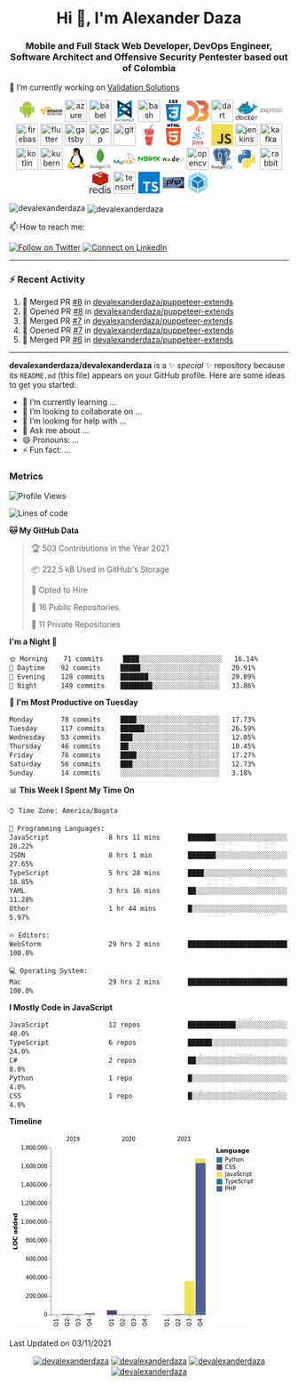 <h1 align="center">Hi 👋, I'm Alexander Daza</h1>
<h3 align="center">Mobile and Full Stack Web Developer, DevOps Engineer, Software Architect and Offensive Security Pentester based out of Colombia</h3>

🔭 I’m currently working on [Validation Solutions](https://www.validation.global)

<p align="center"><img src="https://raw.githubusercontent.com/devicons/devicon/master/icons/android/android-original-wordmark.svg" title="android" width="40" height="40"/> <img src="https://raw.githubusercontent.com/devicons/devicon/master/icons/amazonwebservices/amazonwebservices-original-wordmark.svg" title="aws" width="40" height="40"/> <img src="https://www.vectorlogo.zone/logos/microsoft_azure/microsoft_azure-icon.svg" title="azure" width="40" height="40"/> <img src="https://www.vectorlogo.zone/logos/babeljs/babeljs-icon.svg" title="babel" width="40" height="40"/> <img src="https://raw.githubusercontent.com/devicons/devicon/master/icons/backbonejs/backbonejs-original-wordmark.svg" title="backbonejs" width="40" height="40"/> <img src="https://www.vectorlogo.zone/logos/gnu_bash/gnu_bash-icon.svg" title="bash" width="40" height="40"/> <img src="https://raw.githubusercontent.com/devicons/devicon/master/icons/css3/css3-original-wordmark.svg" title="css3" width="40" height="40"/> <img src="https://raw.githubusercontent.com/devicons/devicon/master/icons/d3js/d3js-original.svg" title="d3js" width="40" height="40"/> <img src="https://www.vectorlogo.zone/logos/dartlang/dartlang-icon.svg" title="dart" width="40" height="40"/> <img src="https://raw.githubusercontent.com/devicons/devicon/master/icons/docker/docker-original-wordmark.svg" title="docker" width="40" height="40"/> <img src="https://raw.githubusercontent.com/devicons/devicon/master/icons/express/express-original-wordmark.svg" title="express" width="40" height="40"/> <img src="https://www.vectorlogo.zone/logos/firebase/firebase-icon.svg" title="firebase" width="40" height="40"/> <img src="https://www.vectorlogo.zone/logos/flutterio/flutterio-icon.svg" title="flutter" width="40" height="40"/> <img src="https://www.vectorlogo.zone/logos/gatsbyjs/gatsbyjs-icon.svg" title="gatsby" width="40" height="40"/> <img src="https://www.vectorlogo.zone/logos/google_cloud/google_cloud-icon.svg" title="gcp" width="40" height="40"/> <img src="https://www.vectorlogo.zone/logos/git-scm/git-scm-icon.svg" title="git" width="40" height="40"/> <img src="https://raw.githubusercontent.com/devicons/devicon/master/icons/gulp/gulp-plain.svg" title="gulp" width="40" height="40"/> <img src="https://raw.githubusercontent.com/devicons/devicon/master/icons/html5/html5-original-wordmark.svg" title="html5" width="40" height="40"/> <img src="https://raw.githubusercontent.com/devicons/devicon/master/icons/java/java-original-wordmark.svg" title="java" width="40" height="40"/> <img src="https://raw.githubusercontent.com/devicons/devicon/master/icons/javascript/javascript-original.svg" title="javascript" width="40" height="40"/> <img src="https://www.vectorlogo.zone/logos/jenkins/jenkins-icon.svg" title="jenkins" width="40" height="40"/> <img src="https://www.vectorlogo.zone/logos/apache_kafka/apache_kafka-icon.svg" title="kafka" width="40" height="40"/> <img src="https://www.vectorlogo.zone/logos/kotlinlang/kotlinlang-icon.svg" title="kotlin" width="40" height="40"/> <img src="https://www.vectorlogo.zone/logos/kubernetes/kubernetes-icon.svg" title="kubernetes" width="40" height="40"/> <img src="https://raw.githubusercontent.com/devicons/devicon/master/icons/linux/linux-original.svg" title="linux" width="40" height="40"/> <img src="https://raw.githubusercontent.com/devicons/devicon/master/icons/mongodb/mongodb-original-wordmark.svg" title="mongodb" width="40" height="40"/> <img src="https://raw.githubusercontent.com/devicons/devicon/master/icons/mysql/mysql-original-wordmark.svg" title="mysql" width="40" height="40"/> <img src="https://raw.githubusercontent.com/devicons/devicon/master/icons/nginx/nginx-original.svg" title="nginx" width="40" height="40"/> <img src="https://raw.githubusercontent.com/devicons/devicon/master/icons/nodejs/nodejs-original-wordmark.svg" title="nodejs" width="40" height="40"/> <img src="https://www.vectorlogo.zone/logos/opencv/opencv-icon.svg" title="opencv" width="40" height="40"/> <img src="https://raw.githubusercontent.com/devicons/devicon/master/icons/postgresql/postgresql-original-wordmark.svg" title="postgresql" width="40" height="40"/> <img src="https://raw.githubusercontent.com/devicons/devicon/master/icons/python/python-original.svg" title="python" width="40" height="40"/> <img src="https://www.vectorlogo.zone/logos/rabbitmq/rabbitmq-icon.svg" title="rabbitMQ" width="40" height="40"/> <img src="https://raw.githubusercontent.com/devicons/devicon/master/icons/redis/redis-original-wordmark.svg" title="redis" width="40" height="40"/> <img src="https://www.vectorlogo.zone/logos/tensorflow/tensorflow-icon.svg" title="tensorflow" width="40" height="40"/> <img src="https://raw.githubusercontent.com/devicons/devicon/master/icons/typescript/typescript-original.svg" title="typescript" width="40" height="40"/> <img src="https://raw.githubusercontent.com/devicons/devicon/master/icons/php/php-original.svg" title="typescript" width="40" height="40"/> <img src="https://raw.githubusercontent.com/devicons/devicon/master/icons/webpack/webpack-original.svg" title="webpack" width="40" height="40"/></p><p><img align="left" src="https://github-readme-stats.vercel.app/api/top-langs/?username=devalexanderdaza&layout=compact&hide=html" title="devalexanderdaza" /></p>

<p>&nbsp;<img align="center" src="https://github-readme-stats.vercel.app/api?username=devalexanderdaza&show_icons=true&count_private=true" alt="devalexanderdaza" /></p>

📫 How to reach me:

[![Follow on Twitter](https://img.shields.io/badge/--twitter?label=Twitter&logo=Twitter&style=social)](https://twitter.com/devalexanderdaz) [![Connect on LinkedIn](https://img.shields.io/badge/--linkedin?label=LinkedIn&logo=LinkedIn&style=social)](https://www.linkedin.com/in/alexander-daza-50a925147/)

---

### ⚡ Recent Activity

<!--START_SECTION:activity-->
1. 🎉 Merged PR [#8](https://github.com/devalexanderdaza/puppeteer-extends/pull/8) in [devalexanderdaza/puppeteer-extends](https://github.com/devalexanderdaza/puppeteer-extends)
2. 💪 Opened PR [#8](https://github.com/devalexanderdaza/puppeteer-extends/pull/8) in [devalexanderdaza/puppeteer-extends](https://github.com/devalexanderdaza/puppeteer-extends)
3. 🎉 Merged PR [#7](https://github.com/devalexanderdaza/puppeteer-extends/pull/7) in [devalexanderdaza/puppeteer-extends](https://github.com/devalexanderdaza/puppeteer-extends)
4. 💪 Opened PR [#7](https://github.com/devalexanderdaza/puppeteer-extends/pull/7) in [devalexanderdaza/puppeteer-extends](https://github.com/devalexanderdaza/puppeteer-extends)
5. 🎉 Merged PR [#6](https://github.com/devalexanderdaza/puppeteer-extends/pull/6) in [devalexanderdaza/puppeteer-extends](https://github.com/devalexanderdaza/puppeteer-extends)
<!--END_SECTION:activity-->

---

**devalexanderdaza/devalexanderdaza** is a ✨ _special_ ✨ repository because its `README.md` (this file) appears on your
GitHub profile. Here are some ideas to get you started:

- 🌱 I’m currently learning ...
- 👯 I’m looking to collaborate on ...
- 🤔 I’m looking for help with ...
- 💬 Ask me about ...
- 😄 Pronouns: ...
- ⚡ Fun fact: ...

### Metrics

<!--START_SECTION:waka-->
![Profile Views](http://img.shields.io/badge/Profile%20Views-161-blue)

![Lines of code](https://img.shields.io/badge/From%20Hello%20World%20I%27ve%20Written-2.1%20million%20lines%20of%20code-blue)

**🐱 My GitHub Data** 

> 🏆 503 Contributions in the Year 2021
 > 
> 📦 222.5 kB Used in GitHub's Storage 
 > 
> 💼 Opted to Hire
 > 
> 📜 16 Public Repositories 
 > 
> 🔑 11 Private Repositories  
 > 
**I'm a Night 🦉** 

```text
🌞 Morning    71 commits     ████░░░░░░░░░░░░░░░░░░░░░   16.14% 
🌆 Daytime    92 commits     █████░░░░░░░░░░░░░░░░░░░░   20.91% 
🌃 Evening    128 commits    ███████░░░░░░░░░░░░░░░░░░   29.09% 
🌙 Night      149 commits    ████████░░░░░░░░░░░░░░░░░   33.86%

```
📅 **I'm Most Productive on Tuesday** 

```text
Monday       78 commits     ████░░░░░░░░░░░░░░░░░░░░░   17.73% 
Tuesday      117 commits    ██████░░░░░░░░░░░░░░░░░░░   26.59% 
Wednesday    53 commits     ███░░░░░░░░░░░░░░░░░░░░░░   12.05% 
Thursday     46 commits     ██░░░░░░░░░░░░░░░░░░░░░░░   10.45% 
Friday       76 commits     ████░░░░░░░░░░░░░░░░░░░░░   17.27% 
Saturday     56 commits     ███░░░░░░░░░░░░░░░░░░░░░░   12.73% 
Sunday       14 commits     ░░░░░░░░░░░░░░░░░░░░░░░░░   3.18%

```


📊 **This Week I Spent My Time On** 

```text
⌚︎ Time Zone: America/Bogota

💬 Programming Languages: 
JavaScript               8 hrs 11 mins       ███████░░░░░░░░░░░░░░░░░░   28.22% 
JSON                     8 hrs 1 min         ███████░░░░░░░░░░░░░░░░░░   27.65% 
TypeScript               5 hrs 28 mins       ████░░░░░░░░░░░░░░░░░░░░░   18.85% 
YAML                     3 hrs 16 mins       ██░░░░░░░░░░░░░░░░░░░░░░░   11.28% 
Other                    1 hr 44 mins        █░░░░░░░░░░░░░░░░░░░░░░░░   5.97%

🔥 Editors: 
WebStorm                 29 hrs 2 mins       █████████████████████████   100.0%

💻 Operating System: 
Mac                      29 hrs 2 mins       █████████████████████████   100.0%

```

**I Mostly Code in JavaScript** 

```text
JavaScript               12 repos            ████████████░░░░░░░░░░░░░   48.0% 
TypeScript               6 repos             ██████░░░░░░░░░░░░░░░░░░░   24.0% 
C#                       2 repos             ██░░░░░░░░░░░░░░░░░░░░░░░   8.0% 
Python                   1 repo              █░░░░░░░░░░░░░░░░░░░░░░░░   4.0% 
CSS                      1 repo              █░░░░░░░░░░░░░░░░░░░░░░░░   4.0%

```


**Timeline**

![Chart not found](https://raw.githubusercontent.com/devalexanderdaza/devalexanderdaza/main/charts/bar_graph.png) 


 Last Updated on 03/11/2021
<!--END_SECTION:waka-->

<p align="center">
<a href="https://www.alexanderdaza.com" target="blank"><img align="center" src="https://cdn.jsdelivr.net/npm/simple-icons@3.0.1/icons/googlechrome.svg" alt="devalexanderdaza" height="30" width="30" /></a>
<a href="https://dev.to/devalexanderdaza" target="blank"><img align="center" src="https://cdn.jsdelivr.net/npm/simple-icons@3.0.1/icons/dev-dot-to.svg" alt="devalexanderdaza" height="30" width="30" /></a>
<a href="https://www.linkedin.com/in/alexander-daza-50a925147/" target="blank"><img align="center" src="https://cdn.jsdelivr.net/npm/simple-icons@3.0.1/icons/linkedin.svg" alt="devalexanderdaza" height="30" width="30" /></a>
<a href="https://twitter.com/devalexanderdaza" target="blank"><img align="center" src="https://cdn.jsdelivr.net/npm/simple-icons@3.0.1/icons/twitter.svg" alt="devalexanderdaza" height="30" width="30" /></a>
</p>
